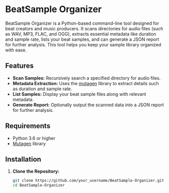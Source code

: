 # BeatSample Organizer

BeatSample Organizer is a Python-based command-line tool designed for beat creators and music producers. It scans directories for audio files (such as WAV, MP3, FLAC, and OGG), extracts essential metadata like duration and sample rate, lists your beat samples, and can generate a JSON report for further analysis. This tool helps you keep your sample library organized with ease.

## Features

- **Scan Samples:** Recursively search a specified directory for audio files.
- **Metadata Extraction:** Uses the [mutagen](https://mutagen.readthedocs.io/en/latest/) library to extract details such as duration and sample rate.
- **List Samples:** Display your beat sample files along with relevant metadata.
- **Generate Report:** Optionally output the scanned data into a JSON report for further analysis.

## Requirements

- Python 3.6 or higher
- [Mutagen](https://mutagen.readthedocs.io/en/latest/) library

## Installation

1. **Clone the Repository:**

   ```bash
   git clone https://github.com/your_username/BeatSample-Organizer.git
   cd BeatSample-Organizer
